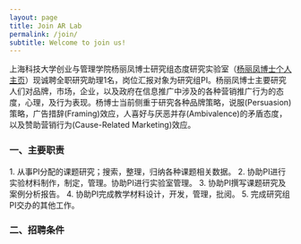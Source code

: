 ```yaml
---
layout: page
title: Join AR Lab
permalink: /join/
subtitle: Welcome to join us!
---
```


上海科技大学创业与管理学院杨丽凤博士研究组态度研究实验室（<a href="http://sem.shanghaitech.edu.cn/2018/0702/c3525a28655/page.htm">杨丽凤博士个人主页</a>）现诚聘全职研究助理1名，岗位汇报对象为研究组PI。杨丽凤博士主要研究人们对品牌，市场，企业，以及政府在信息推广中涉及的各种营销推广行为的态度，心理，及行为表现。杨博士当前侧重于研究各种品牌策略，说服(Persuasion)策略，广告措辞(Framing)效应，人喜好与厌恶并存(Ambivalence)的矛盾态度， 以及赞助营销行为(Cause-Related Marketing)效应。 
<br>
<h3><b>一、主要职责</h3></b>
1. 从事PI分配的课题研究；搜索，整理，归纳各种课题相关数据。
2. 协助PI进行实验材料制作，制定，管理。协助PI进行实验室管理。
3. 协助PI撰写课题研究及案例分析报告。 
4. 协助PI完成教学材料设计，开发，管理，批阅。
5. 完成研究组PI交办的其他工作。
<br>
<h3><b>二、招聘条件</h3></b>
